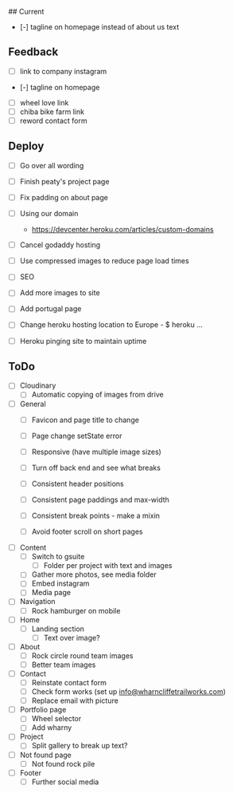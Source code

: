## Current

- [-] tagline on homepage instead of about us text


## Feedback

- [ ] link to company instagram
- [-] tagline on homepage
- [ ] wheel love link
- [ ] chiba bike farm link
- [ ] reword contact form

## Deploy

- [ ] Go over all wording
- [ ] Finish peaty's project page
- [ ] Fix padding on about page
- [ ] Using our domain
  - https://devcenter.heroku.com/articles/custom-domains
- [ ] Cancel godaddy hosting
- [ ] Use compressed images to reduce page load times
- [ ] SEO
- [ ] Add more images to site
- [ ] Add portugal page
- [ ] Change heroku hosting location to Europe - $ heroku ...
- [ ] Heroku pinging site to maintain uptime


## ToDo

- [ ] Cloudinary
  - [ ] Automatic copying of images from drive

- [ ] General
  - [ ] Favicon and page title to change
  - [ ] Page change setState error
  - [ ] Responsive (have multiple image sizes)
  - [ ] Turn off back end and see what breaks
  - [ ] Consistent header positions
  - [ ] Consistent page paddings and max-width
  - [ ] Consistent break points - make a mixin
  - [ ] Avoid footer scroll on short pages


- [ ] Content
  - [ ] Switch to gsuite
    - [ ] Folder per project with text and images
  - [ ] Gather more photos, see media folder
  - [ ] Embed instagram
  - [ ] Media page

- [ ] Navigation
  - [ ] Rock hamburger on mobile

- [ ] Home
  - [ ] Landing section
    - [ ] Text over image?

- [ ] About
  - [ ] Rock circle round team images
  - [ ] Better team images

- [ ] Contact
  - [ ] Reinstate contact form
  - [ ] Check form works (set up info@wharncliffetrailworks.com)
  - [ ] Replace email with picture

- [ ] Portfolio page
  - [ ] Wheel selector
  - [ ] Add wharny

- [ ] Project
  - [ ] Split gallery to break up text?

- [ ] Not found page
  - [ ] Not found rock pile

- [ ] Footer
  - [ ] Further social media
